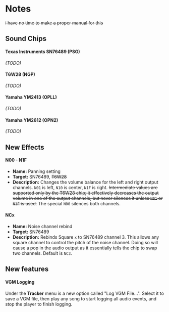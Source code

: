 # Notes

~~i have no time to make a proper manual for this~~

## Sound Chips

#### Texas Instruments SN76489 (PSG)

_(TODO)_

#### T6W28 (NGP)

_(TODO)_

#### Yamaha YM2413 (OPLL)

_(TODO)_

#### Yamaha YM2612 (OPN2)

_(TODO)_

## New Effects

#### N00 - N1F

- **Name:** Panning setting
- **Target:** SN76489, ~~T6W28~~
- **Description:** Changes the volume balance for the left and right output channels. `N01` is left, `N10` is center, `N1F` is right. ~~Intermediate values are supported only by the T6W28 chip; it effectively decreases the output volume in one of the output channels, but never silences it unless `N01` or `N1F` is used.~~ The special `N00` silences both channels.

#### NCx

- **Name:** Noise channel rebind
- **Target:** SN76489
- **Description:** Rebinds Square `x` to SN76489 channel 3. This allows any square channel to control the pitch of the noise channel. Doing so will cause a pop in the audio output as it essentially tells the chip to swap two channels. Default is `NC3`.

## New features

#### VGM Logging

Under the **Tracker** menu is a new option called "Log VGM File...". Select it to save a VGM file, then play any song to start logging all audio events, and stop the player to finish logging.
